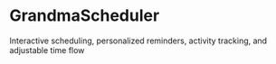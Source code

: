 # GrandmaScheduler
Interactive scheduling, personalized reminders, activity tracking, and adjustable time flow
